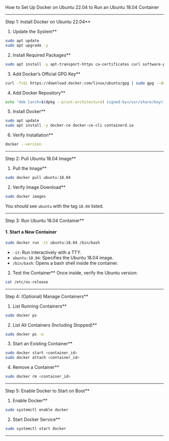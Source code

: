 How to Set Up Docker on Ubuntu 22.04 to Run an Ubuntu 18.04 Container

---
Step 1: Install Docker on Ubuntu 22.04**

1. Update the System**
```bash
sudo apt update
sudo apt upgrade -y
```

2. Install Required Packages**
```bash
sudo apt install -y apt-transport-https ca-certificates curl software-properties-common
```

3. Add Docker’s Official GPG Key**
```bash
curl -fsSL https://download.docker.com/linux/ubuntu/gpg | sudo gpg --dearmor -o /usr/share/keyrings/docker-archive-keyring.gpg
```

4. Add Docker Repository**
```bash
echo "deb [arch=$(dpkg --print-architecture) signed-by=/usr/share/keyrings/docker-archive-keyring.gpg] https://download.docker.com/linux/ubuntu $(lsb_release -cs) stable" | sudo tee /etc/apt/sources.list.d/docker.list > /dev/null
```

5. Install Docker**
```bash
sudo apt update
sudo apt install -y docker-ce docker-ce-cli containerd.io
```
6. Verify Installation**
```bash
docker --version
```

---

Step 2: Pull Ubuntu 18.04 Image**

1. Pull the Image**
```bash
sudo docker pull ubuntu:18.04
```

2. Verify Image Download**
```bash
sudo docker images
```
You should see `ubuntu` with the tag `18.04` listed.

---
Step 3: Run Ubuntu 18.04 Container**

#### **1. Start a New Container**
```bash
sudo docker run -it ubuntu:18.04 /bin/bash
```
- `-it`: Run interactively with a TTY.
- `ubuntu:18.04`: Specifies the Ubuntu 18.04 image.
- `/bin/bash`: Opens a bash shell inside the container.

2. Test the Container**
Once inside, verify the Ubuntu version:
```bash
cat /etc/os-release
```

---

Step 4: (Optional) Manage Containers**

1. List Running Containers**
```bash
sudo docker ps
```

2. List All Containers (Including Stopped)**
```bash
sudo docker ps -a
```

3. Start an Existing Container**
```bash
sudo docker start <container_id>
sudo docker attach <container_id>
```

4. Remove a Container**
```bash
sudo docker rm <container_id>
```

---

Step 5: Enable Docker to Start on Boot**

1. Enable Docker**
```bash
sudo systemctl enable docker
```

2. Start Docker Service**
```bash
sudo systemctl start docker
```

---


